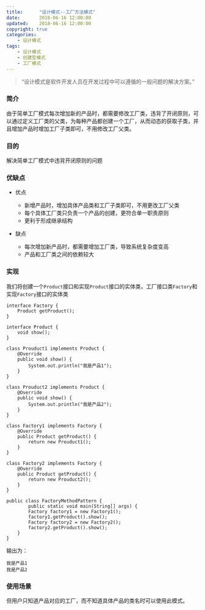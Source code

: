 ```yaml
---
title:      "设计模式--工厂方法模式"
date:       2018-06-16 12:00:00
updated:    2018-06-16 12:00:00
copyright: true
categories:
    - 设计模式
tags:
    - 设计模式
    - 创建型模式
    - 工厂模式
---
```


> “设计模式是软件开发人员在开发过程中可以遵循的一般问题的解决方案。”
### 简介

由于简单工厂模式每次增加新的产品时，都需要修改工厂类，违背了开闭原则，可以通过定义工厂类的父类，为每种产品都创建一个工厂，从而动态的获取子类，并且增加产品时增加工厂子类即可，不用修改工厂父类。

<!-- more -->

### 目的

解决简单工厂模式中违背开闭原则的问题

### 优缺点

+ 优点
  - 新增产品时，增加具体产品类和工厂子类即可，不用更改工厂父类
  - 每个具体工厂类只负责一个产品的创建，更符合单一职责原则
  - 更利于形成继承结构

+ 缺点
  - 每次增加新产品时，都需要增加工厂类，导致系统复杂度变高
  - 产品和工厂类之间的依赖较大

### 实现

我们将创建一个`Product`接口和实现`Product`接口的实体类，工厂接口类`Factory`和实现`Factory`接口的实体类

```
interface Factory {
    Product getProduct();
}

interface Product {
    void show();
}

class Prouduct1 implements Product {
    @Override
    public void show() {
        System.out.println("我是产品1");
    }
}

class Prouduct2 implements Product {
    @Override
    public void show() {
        System.out.println("我是产品2");
    }
}

class Factory1 implements Factory {
    @Override
    public Product getProduct() {
        return new Prouduct1();
    }
}

class Factory2 implements Factory {
    @Override
    public Product getProduct() {
        return new Prouduct2();
    }
}

public class FactoryMethodPattern {
        public static void main(String[] args) {
        Factory factory1 = new Factory1();
        factory1.getProduct().show();
        Factory factory2 = new Factory2();
        factory2.getProduct().show();
    }
}
```

输出为：

```
我是产品1
我是产品2
```

### 使用场景

但用户只知道产品对应的工厂，而不知道具体产品的类名时可以使用此模式。
